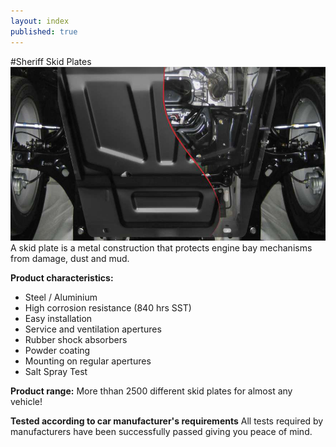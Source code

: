 ```yaml
---
layout: index
published: true
---
```


#Sheriff Skid Plates
![](/images/mainskid.jpg)
A skid plate is a metal construction that protects engine bay mechanisms from damage, dust and mud.

**Product characteristics:**
- Steel / Aluminium
- High corrosion resistance (840 hrs SST)
- Easy installation
- Service and ventilation apertures
- Rubber shock absorbers
- Powder coating
- Mounting on regular apertures
- Salt Spray Test

**Product range:**
More thhan 2500 different skid plates for almost any vehicle!

**Tested according to car manufacturer's requirements**
All tests required by manufacturers have been successfully passed giving you peace of mind.